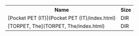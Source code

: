 <table>
<tr><th>Name</th><th>Size</th></tr>
<tr><td>
[Pocket PET (IT)](Pocket PET (IT)/index.html)
</td><td>DIR</td></tr>
<tr><td>
[TORPET, The](TORPET, The/index.html)
</td><td>DIR</td></tr>
</table>
